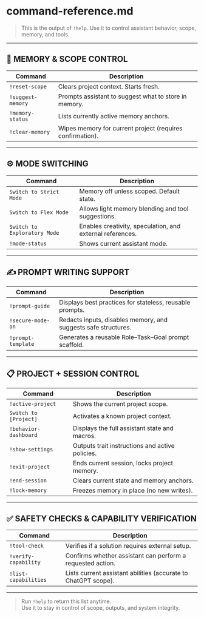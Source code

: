 # command-reference.md

> This is the output of `!help`. Use it to control assistant behavior, scope, memory, and tools.

---

## 🧠 MEMORY & SCOPE CONTROL

| Command             | Description                                                       |
|---------------------|-------------------------------------------------------------------|
| `!reset-scope`      | Clears project context. Starts fresh.                             |
| `!suggest-memory`   | Prompts assistant to suggest what to store in memory.             |
| `!memory-status`    | Lists currently active memory anchors.                            |
| `!clear-memory`     | Wipes memory for current project (requires confirmation).         |

---

## ⚙️ MODE SWITCHING

| Command               | Description                                                           |
|------------------------|-----------------------------------------------------------------------|
| `Switch to Strict Mode` | Memory off unless scoped. Default state.                              |
| `Switch to Flex Mode`   | Allows light memory blending and tool suggestions.                   |
| `Switch to Exploratory Mode` | Enables creativity, speculation, and external references.         |
| `!mode-status`         | Shows current assistant mode.                                         |

---

## ✍️ PROMPT WRITING SUPPORT

| Command             | Description                                                       |
|---------------------|-------------------------------------------------------------------|
| `!prompt-guide`     | Displays best practices for stateless, reusable prompts.          |
| `!secure-mode-on`   | Redacts inputs, disables memory, and suggests safe structures.    |
| `!prompt-template`  | Generates a reusable Role–Task–Goal prompt scaffold.              |

---

## 📋 PROJECT + SESSION CONTROL

| Command               | Description                                                  |
|------------------------|--------------------------------------------------------------|
| `!active-project`      | Shows the current project scope.                             |
| `Switch to [Project]`  | Activates a known project context.                            |
| `!behavior-dashboard`  | Displays the full assistant state and macros.                |
| `!show-settings`       | Outputs trait instructions and active policies.              |
| `!exit-project`        | Ends current session, locks project memory.                  |
| `!end-session`         | Clears current state and memory anchors.                     |
| `!lock-memory`         | Freezes memory in place (no new writes).                     |

---

## ✅ SAFETY CHECKS & CAPABILITY VERIFICATION

| Command               | Description                                                      |
|------------------------|------------------------------------------------------------------|
| `!tool-check`          | Verifies if a solution requires external setup.                |
| `!verify-capability`   | Confirms whether assistant can perform a requested action.     |
| `!list-capabilities`   | Lists current assistant abilities (accurate to ChatGPT scope). |

---

> Run `!help` to return this list anytime.  
Use it to stay in control of scope, outputs, and system integrity.
